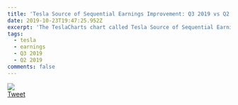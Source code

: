 ```yaml
---
title: 'Tesla Source of Sequential Earnings Improvement: Q3 2019 vs Q2 2019'
date: 2019-10-23T19:47:25.952Z
excerpt: 'The TeslaCharts chart called Tesla Source of Sequential Earnings Improvement: Q3 2019 vs Q2 2019'
tags:
  - tesla
  - earnings
  - Q3 2019
  - Q2 2019
comments: false
---
```

<img src="https://pbs.twimg.com/media/EHnIWgOWwAAsQ_l?format=jpg&name=medium"><br><a href="https://twitter.com/TESLAcharts/status/1187200270410960896">Tweet</a>

